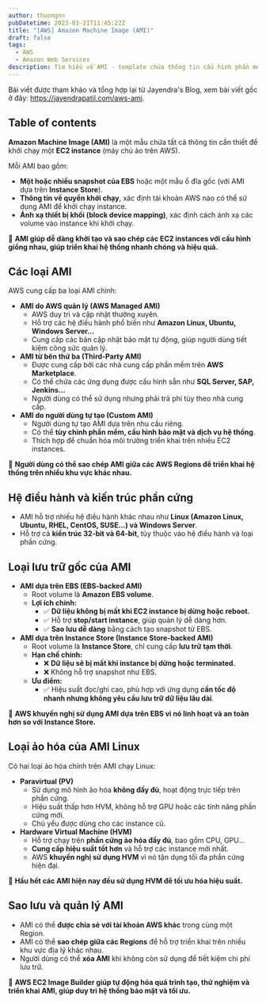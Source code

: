 ```yaml
---
author: thuongnn
pubDatetime: 2023-03-21T11:45:22Z
title: "[AWS] Amazon Machine Image (AMI)"
draft: false
tags:
  - AWS
  - Amazon Web Services
description: Tìm hiểu về AMI - template chứa thông tin cấu hình phần mềm cần thiết để khởi tạo EC2 instance.
---
```

Bài viết được tham khảo và tổng hợp lại từ Jayendra's Blog, xem bài viết gốc ở đây: https://jayendrapatil.com/aws-ami. 

## Table of contents


**Amazon Machine Image (AMI)** là một mẫu chứa tất cả thông tin cần thiết để khởi chạy một **EC2 instance** (máy chủ ảo trên AWS).

Mỗi AMI bao gồm:

- **Một hoặc nhiều snapshot của EBS** hoặc một mẫu ổ đĩa gốc (với AMI dựa trên **Instance Store**).
- **Thông tin về quyền khởi chạy**, xác định tài khoản AWS nào có thể sử dụng AMI để khởi chạy instance.
- **Ánh xạ thiết bị khối (block device mapping)**, xác định cách ánh xạ các volume vào instance khi khởi chạy.

📌 **AMI giúp dễ dàng khởi tạo và sao chép các EC2 instances với cấu hình giống nhau, giúp triển khai hệ thống nhanh chóng và hiệu quả.**

## **Các loại AMI**

AWS cung cấp ba loại AMI chính:

- **AMI do AWS quản lý (AWS Managed AMI)**
    - AWS duy trì và cập nhật thường xuyên.
    - Hỗ trợ các hệ điều hành phổ biến như **Amazon Linux, Ubuntu, Windows Server...**
    - Cung cấp các bản cập nhật bảo mật tự động, giúp người dùng tiết kiệm công sức quản lý.
- **AMI từ bên thứ ba (Third-Party AMI)**
    - Được cung cấp bởi các nhà cung cấp phần mềm trên **AWS Marketplace**.
    - Có thể chứa các ứng dụng được cấu hình sẵn như **SQL Server, SAP, Jenkins...**
    - Người dùng có thể sử dụng nhưng phải trả phí tùy theo nhà cung cấp.
- **AMI do người dùng tự tạo (Custom AMI)**
    - Người dùng tự tạo AMI dựa trên nhu cầu riêng.
    - Có thể **tùy chỉnh phần mềm, cấu hình bảo mật và dịch vụ hệ thống**.
    - Thích hợp để chuẩn hóa môi trường triển khai trên nhiều EC2 instances.

📌 **Người dùng có thể sao chép AMI giữa các AWS Regions để triển khai hệ thống trên nhiều khu vực khác nhau.**

## **Hệ điều hành và kiến trúc phần cứng**

- AMI hỗ trợ nhiều hệ điều hành khác nhau như **Linux (Amazon Linux, Ubuntu, RHEL, CentOS, SUSE...) và Windows Server**.
- Hỗ trợ cả **kiến trúc 32-bit và 64-bit**, tùy thuộc vào hệ điều hành và loại phần cứng.

## **Loại lưu trữ gốc của AMI**

- **AMI dựa trên EBS (EBS-backed AMI)**
    - Root volume là **Amazon EBS volume**.
    - **Lợi ích chính:**
        - ✅ **Dữ liệu không bị mất khi EC2 instance bị dừng hoặc reboot.**
        - ✅ Hỗ trợ **stop/start instance**, giúp quản lý dễ dàng hơn.
        - ✅ **Sao lưu dễ dàng** bằng cách tạo snapshot từ EBS.
- **AMI dựa trên Instance Store (Instance Store-backed AMI)**
    - Root volume là **Instance Store**, chỉ cung cấp **lưu trữ tạm thời**.
    - **Hạn chế chính:**
        - ❌ **Dữ liệu sẽ bị mất khi instance bị dừng hoặc terminated.**
        - ❌ Không hỗ trợ snapshot như EBS.
    - **Ưu điểm:**
        - ✅ Hiệu suất đọc/ghi cao, phù hợp với ứng dụng **cần tốc độ nhanh nhưng không yêu cầu lưu trữ dữ liệu lâu dài**.

📌 **AWS khuyến nghị sử dụng AMI dựa trên EBS vì nó linh hoạt và an toàn hơn so với Instance Store.**

## **Loại ảo hóa của AMI Linux**

Có hai loại ảo hóa chính trên AMI chạy Linux:

- **Paravirtual (PV)**
    - Sử dụng mô hình ảo hóa **không đầy đủ**, hoạt động trực tiếp trên phần cứng.
    - Hiệu suất thấp hơn HVM, không hỗ trợ GPU hoặc các tính năng phần cứng mới.
    - Chủ yếu được dùng cho các instance cũ.
- **Hardware Virtual Machine (HVM)**
    - Hỗ trợ chạy trên **phần cứng ảo hóa đầy đủ**, bao gồm CPU, GPU...
    - **Cung cấp hiệu suất tốt hơn** và hỗ trợ các instance mới nhất.
    - AWS **khuyến nghị sử dụng HVM** vì nó tận dụng tối đa phần cứng hiện đại.

📌 **Hầu hết các AMI hiện nay đều sử dụng HVM để tối ưu hóa hiệu suất.**

## **Sao lưu và quản lý AMI**

- AMI có thể **được chia sẻ với tài khoản AWS khác** trong cùng một Region.
- AMI có thể **sao chép giữa các Regions** để hỗ trợ triển khai trên nhiều khu vực địa lý khác nhau.
- Người dùng có thể **xóa AMI** khi không còn sử dụng để tiết kiệm chi phí lưu trữ.

📌 **AWS EC2 Image Builder giúp tự động hóa quá trình tạo, thử nghiệm và triển khai AMI, giúp duy trì hệ thống bảo mật và tối ưu.**
